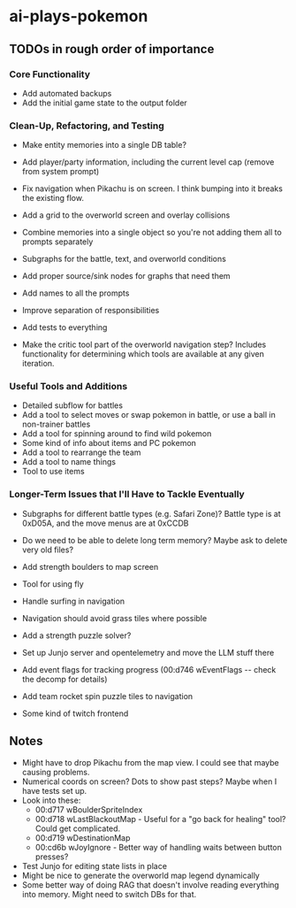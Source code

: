 # ai-plays-pokemon

## TODOs in rough order of importance

### Core Functionality
* Add automated backups
* Add the initial game state to the output folder

### Clean-Up, Refactoring, and Testing
* Make entity memories into a single DB table?

* Add player/party information, including the current level cap (remove from system prompt)

* Fix navigation when Pikachu is on screen. I think bumping into it breaks the existing flow.

* Add a grid to the overworld screen and overlay collisions

* Combine memories into a single object so you're not adding them all to prompts separately
* Subgraphs for the battle, text, and overworld conditions
* Add proper source/sink nodes for graphs that need them
* Add names to all the prompts
* Improve separation of responsibilities
* Add tests to everything
* Make the critic tool part of the overworld navigation step? Includes functionality for determining which tools are available at any given iteration.

### Useful Tools and Additions
* Detailed subflow for battles
* Add a tool to select moves or swap pokemon in battle, or use a ball in non-trainer battles
* Add a tool for spinning around to find wild pokemon
* Some kind of info about items and PC pokemon
* Add a tool to rearrange the team
* Add a tool to name things
* Tool to use items

### Longer-Term Issues that I'll Have to Tackle Eventually
* Subgraphs for different battle types (e.g. Safari Zone)? Battle type is at 0xD05A, and the move menus are at 0xCCDB

* Do we need to be able to delete long term memory? Maybe ask to delete very old files?
* Add strength boulders to map screen
* Tool for using fly
* Handle surfing in navigation
* Navigation should avoid grass tiles where possible
* Add a strength puzzle solver?
* Set up Junjo server and opentelemetry and move the LLM stuff there
* Add event flags for tracking progress (00:d746 wEventFlags -- check the decomp for details)
* Add team rocket spin puzzle tiles to navigation

* Some kind of twitch frontend

## Notes
* Might have to drop Pikachu from the map view. I could see that maybe causing problems.
* Numerical coords on screen? Dots to show past steps? Maybe when I have tests set up.
* Look into these:
  * 00:d717 wBoulderSpriteIndex
  * 00:d718 wLastBlackoutMap - Useful for a "go back for healing" tool? Could get complicated.
  * 00:d719 wDestinationMap
  * 00:cd6b wJoyIgnore - Better way of handling waits between button presses?
* Test Junjo for editing state lists in place
* Might be nice to generate the overworld map legend dynamically
* Some better way of doing RAG that doesn't involve reading everything into memory. Might need to switch DBs for that.
